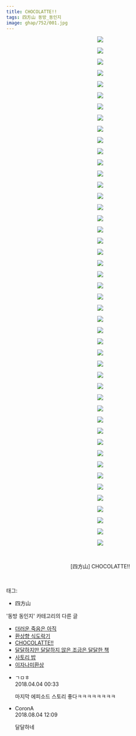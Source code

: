 ```yaml
---
title: CHOCOLATTE!!
tags: 四方山 동방_동인지
image: ghap/752/001.jpg
---
```

<div class="article">
<p style="text-align: center; clear: none; float: none;"><img src="{{ site.nasurl }}/ghap/752/001.jpg"/></p>
<p style="text-align: center; clear: none; float: none;"><img src="{{ site.nasurl }}/ghap/752/002.jpg"/></p>
<p style="text-align: center; clear: none; float: none;"><img src="{{ site.nasurl }}/ghap/752/003.jpg"/></p>
<p style="text-align: center; clear: none; float: none;"><img src="{{ site.nasurl }}/ghap/752/004.jpg"/></p>
<p style="text-align: center; clear: none; float: none;"><img src="{{ site.nasurl }}/ghap/752/005.jpg"/></p>
<p style="text-align: center; clear: none; float: none;"><img src="{{ site.nasurl }}/ghap/752/006.jpg"/></p>
<p style="text-align: center; clear: none; float: none;"><img src="{{ site.nasurl }}/ghap/752/007.jpg"/></p>
<p style="text-align: center; clear: none; float: none;"><img src="{{ site.nasurl }}/ghap/752/008.jpg"/></p>
<p style="text-align: center; clear: none; float: none;"><img src="{{ site.nasurl }}/ghap/752/009.jpg"/></p>
<p style="text-align: center; clear: none; float: none;"><img src="{{ site.nasurl }}/ghap/752/010.jpg"/></p>
<p style="text-align: center; clear: none; float: none;"><img src="{{ site.nasurl }}/ghap/752/011.jpg"/></p>
<p style="text-align: center; clear: none; float: none;"><img src="{{ site.nasurl }}/ghap/752/012.jpg"/></p>
<p style="text-align: center; clear: none; float: none;"><img src="{{ site.nasurl }}/ghap/752/013.jpg"/></p>
<p style="text-align: center; clear: none; float: none;"><img src="{{ site.nasurl }}/ghap/752/014.jpg"/></p>
<p style="text-align: center; clear: none; float: none;"><img src="{{ site.nasurl }}/ghap/752/015.jpg"/></p>
<p style="text-align: center; clear: none; float: none;"><img src="{{ site.nasurl }}/ghap/752/016.jpg"/></p>
<p style="text-align: center; clear: none; float: none;"><img src="{{ site.nasurl }}/ghap/752/017.jpg"/></p>
<p style="text-align: center; clear: none; float: none;"><img src="{{ site.nasurl }}/ghap/752/018.jpg"/></p>
<p style="text-align: center; clear: none; float: none;"><img src="{{ site.nasurl }}/ghap/752/019.jpg"/></p>
<p style="text-align: center; clear: none; float: none;"><img src="{{ site.nasurl }}/ghap/752/020.jpg"/></p>
<p style="text-align: center; clear: none; float: none;"><img src="{{ site.nasurl }}/ghap/752/021.jpg"/></p>
<p style="text-align: center; clear: none; float: none;"><img src="{{ site.nasurl }}/ghap/752/022.jpg"/></p>
<p style="text-align: center; clear: none; float: none;"><img src="{{ site.nasurl }}/ghap/752/023.jpg"/></p>
<p style="text-align: center; clear: none; float: none;"><img src="{{ site.nasurl }}/ghap/752/024.jpg"/></p>
<p style="text-align: center; clear: none; float: none;"><img src="{{ site.nasurl }}/ghap/752/025.jpg"/></p>
<p style="text-align: center; clear: none; float: none;"><img src="{{ site.nasurl }}/ghap/752/026.jpg"/></p>
<p style="text-align: center; clear: none; float: none;"><img src="{{ site.nasurl }}/ghap/752/027.jpg"/></p>
<p style="text-align: center; clear: none; float: none;"><img src="{{ site.nasurl }}/ghap/752/028.jpg"/></p>
<p style="text-align: center; clear: none; float: none;"><img src="{{ site.nasurl }}/ghap/752/029.jpg"/></p>
<p style="text-align: center; clear: none; float: none;"><img src="{{ site.nasurl }}/ghap/752/030.jpg"/></p>
<p style="text-align: center; clear: none; float: none;"><img src="{{ site.nasurl }}/ghap/752/031.jpg"/></p>
<p style="text-align: center; clear: none; float: none;"><img src="{{ site.nasurl }}/ghap/752/032.jpg"/></p>
<p style="text-align: center; clear: none; float: none;"><img src="{{ site.nasurl }}/ghap/752/033.jpg"/></p>
<p style="text-align: center; clear: none; float: none;"><img src="{{ site.nasurl }}/ghap/752/034.jpg"/></p>
<p style="text-align: center; clear: none; float: none;"><img src="{{ site.nasurl }}/ghap/752/035.jpg"/></p>
<p style="text-align: center; clear: none; float: none;"><img src="{{ site.nasurl }}/ghap/752/036.jpg"/></p>
<p style="text-align: center; clear: none; float: none;"><img src="{{ site.nasurl }}/ghap/752/037.jpg"/></p>
<p style="text-align: center; clear: none; float: none;"><img src="{{ site.nasurl }}/ghap/752/038.jpg"/></p>
<p style="text-align: center; clear: none; float: none;"><img src="{{ site.nasurl }}/ghap/752/039.jpg"/></p>
<p style="text-align: center; clear: none; float: none;"><img src="{{ site.nasurl }}/ghap/752/040.jpg"/></p>
<p style="text-align: center; clear: none; float: none;"><img src="{{ site.nasurl }}/ghap/752/041.jpg"/></p>
<p style="text-align: center; clear: none; float: none;"><img src="{{ site.nasurl }}/ghap/752/042.jpg"/></p>
<p style="text-align: center; clear: none; float: none;"><img src="{{ site.nasurl }}/ghap/752/043.jpg"/></p>
<p style="text-align: center; clear: none; float: none;"><img src="{{ site.nasurl }}/ghap/752/044.jpg"/></p>
<p style="text-align: center; clear: none; float: none;"><img src="{{ site.nasurl }}/ghap/752/045.jpg"/></p>
<p style="text-align: center; clear: none; float: none;"><img src="{{ site.nasurl }}/ghap/752/046.jpg"/></p>
<p style="text-align: center; clear: none; float: none;"><br/></p>
<p style="text-align: center; clear: none; float: none;">[四方山] CHOCOLATTE!!</p>
<p><br/></p>
</div><div class="tagTrail">
<p>태그: </p>
<ul>
<li>四方山</li>
</ul>
</div><div class="another">
<p>'동방 동인지' 카테고리의 다른 글</p>
<ul>
<li><a href="/2016-07-08-ghap_754">더러운 죽음은 아직</a></li>
<li><a href="/2016-07-08-ghap_753">환상향 식도락기</a></li>
<li><a href="/2016-07-08-ghap_752">CHOCOLATTE!!</a></li>
<li><a href="/2016-07-08-ghap_751">달달하지만 달달하지 않은 조금은 달달한 책</a></li>
<li><a href="/2016-07-08-ghap_750">사토리 밥</a></li>
<li><a href="/2016-07-08-ghap_749">이자나미환상</a></li>
</ul>
</div><div class="cb_module cb_fluid">
<div class="cb_wrt cb_profile">
<div class="comment">
<ul>
<li class="cb_thumb_off" id="comment15232750">
<div class="cb_comment_area">
<div class="cb_info_area">
<div class="cb_section">
<span class="cb_nick_name">ㄱㅁㅎ</span>
</div>
<div class="cb_section">
<span class="cb_date">2018.04.04 00:33 </span>
</div>
</div>
<div class="cb_dsc_comment">
<p class="cb_dsc">
											마지막 에피소드 스토리 좋다ㅋㅋㅋㅋㅋㅋㅋㅋ
										</p>
</div>
</div></li>
<li class="cb_thumb_off" id="comment15300531">
<div class="cb_comment_area">
<div class="cb_info_area">
<div class="cb_section">
<span class="cb_nick_name">CoronA</span>
</div>
<div class="cb_section">
<span class="cb_date">2018.08.04 12:09 </span>
</div>
</div>
<div class="cb_dsc_comment">
<p class="cb_dsc">
											달달하네
										</p>
</div>
</div></li>
</ul>
</div>
</div><!-- commentList close -->
</div>
